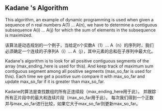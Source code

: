 ## Kadane 's Algorithm
This algorithm, an example of dynamic programming is used when given a sequence of n real numbers A(1) … A(n), we have to determine a
contiguous subsequence A(i) … A(j) for which the sum of elements in the subsequence is maximized.

该算法是动态规划的一个例子，当给定n个实数A（1）... A（n）的序列时，我们必须确定一个连续的子序列A（i）... A（j），其中元素的总和在子序列中最大化。

Kadane's algorithm is to look for all positive contiguous segments of the array (max_ending_here is used for this). And keep track of
maximum sum contiguous segment among all positive segments (max_so_far is used for this). Each time we get a positive sum compare it 
with max_so_far and update max_so_far if it is greater than max_so_far.

Kadane的算法是查找数组的所有正连续段（max_ending_here用于此）。 并跟踪所有正片段中的最大和连续片段（max_so_far用于此）。 每次我们得到一个正数并与max_so_far进行比较，如果它大于max_so_far则更新max_so_far。

